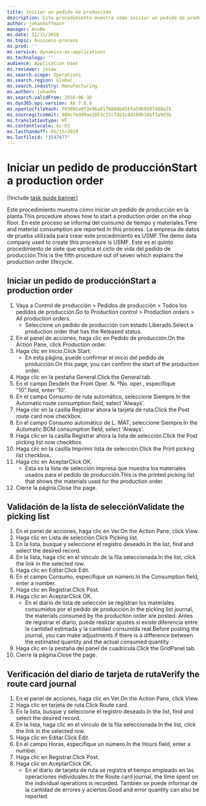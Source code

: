 ```yaml
---
title: Iniciar un pedido de producción
description: Este procedimiento muestra cómo iniciar un pedido de producción en la planta.
author: johanhoffmann
manager: AnnBe
ms.date: 11/11/2016
ms.topic: business-process
ms.prod: ''
ms.service: dynamics-ax-applications
ms.technology: ''
audience: Application User
ms.reviewer: josaw
ms.search.scope: Operations
ms.search.region: Global
ms.search.industry: Manufacturing
ms.author: johanho
ms.search.validFrom: 2016-06-30
ms.dyn365.ops.version: AX 7.0.0
ms.openlocfilehash: f83091a9f3e96a9176860bd16fa5969507488a25
ms.sourcegitcommit: 9d4c7edd0ae2053c37c7d81cdd180b16bf3a9d3b
ms.translationtype: HT
ms.contentlocale: es-ES
ms.lasthandoff: 05/15/2019
ms.locfileid: "1547477"
---
```

# <a name="start-a-production-order"></a><span data-ttu-id="7160b-103">Iniciar un pedido de producción</span><span class="sxs-lookup"><span data-stu-id="7160b-103">Start a production order</span></span>

[!include [task guide banner](../../includes/task-guide-banner.md)]

<span data-ttu-id="7160b-104">Este procedimiento muestra cómo iniciar un pedido de producción en la planta.</span><span class="sxs-lookup"><span data-stu-id="7160b-104">This procedure shows how to start a production order on the shop floor.</span></span> <span data-ttu-id="7160b-105">En este proceso se informa del consumo de tiempo y materiales.</span><span class="sxs-lookup"><span data-stu-id="7160b-105">Time and material consumption are reported in this process.</span></span> <span data-ttu-id="7160b-106">La empresa de datos de prueba utilizada para crear este procedimiento es USMF.</span><span class="sxs-lookup"><span data-stu-id="7160b-106">The demo data company used to create this procedure is USMF.</span></span> <span data-ttu-id="7160b-107">Este es el quinto procedimiento de siete que explica el ciclo de vida del pedido de producción.</span><span class="sxs-lookup"><span data-stu-id="7160b-107">This is the fifth procedure out of seven which explains the production order lifecycle.</span></span>


## <a name="start-a-production-order"></a><span data-ttu-id="7160b-108">Iniciar un pedido de producción</span><span class="sxs-lookup"><span data-stu-id="7160b-108">Start a production order</span></span>
1. <span data-ttu-id="7160b-109">Vaya a Control de producción > Pedidos de producción > Todos los pedidos de producción.</span><span class="sxs-lookup"><span data-stu-id="7160b-109">Go to Production control > Production orders > All production orders.</span></span>
    * <span data-ttu-id="7160b-110">Seleccione un pedido de producción con estado Liberado.</span><span class="sxs-lookup"><span data-stu-id="7160b-110">Select a production order that has the Released status.</span></span>  
2. <span data-ttu-id="7160b-111">En el panel de acciones, haga clic en Pedido de producción.</span><span class="sxs-lookup"><span data-stu-id="7160b-111">On the Action Pane, click Production order.</span></span>
3. <span data-ttu-id="7160b-112">Haga clic en Inicio.</span><span class="sxs-lookup"><span data-stu-id="7160b-112">Click Start.</span></span>
    * <span data-ttu-id="7160b-113">En esta página, puede confirmar el inicio del pedido de producción.</span><span class="sxs-lookup"><span data-stu-id="7160b-113">On this page, you can confirm the start of the production order.</span></span>  
4. <span data-ttu-id="7160b-114">Haga clic en la pestaña General.</span><span class="sxs-lookup"><span data-stu-id="7160b-114">Click the General tab.</span></span>
5. <span data-ttu-id="7160b-115">En el campo Desde</span><span class="sxs-lookup"><span data-stu-id="7160b-115">In the From Oper.</span></span> <span data-ttu-id="7160b-116">N. º</span><span class="sxs-lookup"><span data-stu-id="7160b-116">No.</span></span> <span data-ttu-id="7160b-117">oper., especifique "10".</span><span class="sxs-lookup"><span data-stu-id="7160b-117">field, enter '10'.</span></span>
6. <span data-ttu-id="7160b-118">En el campo Consumo de ruta automático, seleccione Siempre.</span><span class="sxs-lookup"><span data-stu-id="7160b-118">In the Automatic route consumption field, select 'Always'.</span></span>
7. <span data-ttu-id="7160b-119">Haga clic en la casilla Registrar ahora la tarjeta de ruta.</span><span class="sxs-lookup"><span data-stu-id="7160b-119">Click the Post route card now checkbox.</span></span>
8. <span data-ttu-id="7160b-120">En el campo Consumo automático de L. MAT, seleccione Siempre.</span><span class="sxs-lookup"><span data-stu-id="7160b-120">In the Automatic BOM consumption field, select 'Always'.</span></span>
9. <span data-ttu-id="7160b-121">Haga clic en la casilla Registrar ahora la lista de selección.</span><span class="sxs-lookup"><span data-stu-id="7160b-121">Click the Post picking list now checkbox.</span></span>
10. <span data-ttu-id="7160b-122">Haga clic en la casilla Imprimir lista de selección.</span><span class="sxs-lookup"><span data-stu-id="7160b-122">Click the Print picking list checkbox.</span></span>
11. <span data-ttu-id="7160b-123">Haga clic en Aceptar</span><span class="sxs-lookup"><span data-stu-id="7160b-123">Click OK.</span></span>
    * <span data-ttu-id="7160b-124">Esta es la lista de selección impresa que muestra los materiales usados para el pedido de producción.</span><span class="sxs-lookup"><span data-stu-id="7160b-124">This is the printed picking list that shows the materials used for the production order.</span></span>  
12. <span data-ttu-id="7160b-125">Cierre la página.</span><span class="sxs-lookup"><span data-stu-id="7160b-125">Close the page.</span></span>

## <a name="validate-the-picking-list"></a><span data-ttu-id="7160b-126">Validación de la lista de selección</span><span class="sxs-lookup"><span data-stu-id="7160b-126">Validate the picking list</span></span>
1. <span data-ttu-id="7160b-127">En el panel de acciones, haga clic en Ver.</span><span class="sxs-lookup"><span data-stu-id="7160b-127">On the Action Pane, click View.</span></span>
2. <span data-ttu-id="7160b-128">Haga clic en Lista de selección.</span><span class="sxs-lookup"><span data-stu-id="7160b-128">Click Picking list.</span></span>
3. <span data-ttu-id="7160b-129">En la lista, busque y seleccione el registro deseado.</span><span class="sxs-lookup"><span data-stu-id="7160b-129">In the list, find and select the desired record.</span></span>
4. <span data-ttu-id="7160b-130">En la lista, haga clic en el vínculo de la fila seleccionada.</span><span class="sxs-lookup"><span data-stu-id="7160b-130">In the list, click the link in the selected row.</span></span>
5. <span data-ttu-id="7160b-131">Haga clic en Editar.</span><span class="sxs-lookup"><span data-stu-id="7160b-131">Click Edit.</span></span>
6. <span data-ttu-id="7160b-132">En el campo Consumo, especifique un número.</span><span class="sxs-lookup"><span data-stu-id="7160b-132">In the Consumption field, enter a number.</span></span>
7. <span data-ttu-id="7160b-133">Haga clic en Registrar.</span><span class="sxs-lookup"><span data-stu-id="7160b-133">Click Post.</span></span>
8. <span data-ttu-id="7160b-134">Haga clic en Aceptar</span><span class="sxs-lookup"><span data-stu-id="7160b-134">Click OK.</span></span>
    * <span data-ttu-id="7160b-135">En el diario de lista de selección se registran los materiales consumidos por el pedido de producción.</span><span class="sxs-lookup"><span data-stu-id="7160b-135">In the picking list journal, the materials consumed by the production order are posted.</span></span> <span data-ttu-id="7160b-136">Antes de registrar el diario, puede realizar ajustes si existe diferencia entre la cantidad estimada y la cantidad consumida real.</span><span class="sxs-lookup"><span data-stu-id="7160b-136">Before posting the journal, you can make adjustments if there is a difference between the estimated quantity and the actual consumed quantity.</span></span>  
9. <span data-ttu-id="7160b-137">Haga clic en la pestaña del panel de cuadrícula.</span><span class="sxs-lookup"><span data-stu-id="7160b-137">Click the GridPanel tab.</span></span>
10. <span data-ttu-id="7160b-138">Cierre la página.</span><span class="sxs-lookup"><span data-stu-id="7160b-138">Close the page.</span></span>

## <a name="verify-the-route-card-journal"></a><span data-ttu-id="7160b-139">Verificación del diario de tarjeta de ruta</span><span class="sxs-lookup"><span data-stu-id="7160b-139">Verify the route card journal</span></span>
1. <span data-ttu-id="7160b-140">En el panel de acciones, haga clic en Ver.</span><span class="sxs-lookup"><span data-stu-id="7160b-140">On the Action Pane, click View.</span></span>
2. <span data-ttu-id="7160b-141">Haga clic en tarjeta de ruta.</span><span class="sxs-lookup"><span data-stu-id="7160b-141">Click Route card.</span></span>
3. <span data-ttu-id="7160b-142">En la lista, busque y seleccione el registro deseado.</span><span class="sxs-lookup"><span data-stu-id="7160b-142">In the list, find and select the desired record.</span></span>
4. <span data-ttu-id="7160b-143">En la lista, haga clic en el vínculo de la fila seleccionada.</span><span class="sxs-lookup"><span data-stu-id="7160b-143">In the list, click the link in the selected row.</span></span>
5. <span data-ttu-id="7160b-144">Haga clic en Editar.</span><span class="sxs-lookup"><span data-stu-id="7160b-144">Click Edit.</span></span>
6. <span data-ttu-id="7160b-145">En el campo Horas, especifique un número.</span><span class="sxs-lookup"><span data-stu-id="7160b-145">In the Hours field, enter a number.</span></span>
7. <span data-ttu-id="7160b-146">Haga clic en Registrar.</span><span class="sxs-lookup"><span data-stu-id="7160b-146">Click Post.</span></span>
8. <span data-ttu-id="7160b-147">Haga clic en Aceptar</span><span class="sxs-lookup"><span data-stu-id="7160b-147">Click OK.</span></span>
    * <span data-ttu-id="7160b-148">En el diario de tarjeta de ruta se registra el tiempo empleado en las operaciones individuales.</span><span class="sxs-lookup"><span data-stu-id="7160b-148">In the Route card journal, the time spent on the individual operations is recorded.</span></span> <span data-ttu-id="7160b-149">También se puede informar de la cantidad de errores y aciertos.</span><span class="sxs-lookup"><span data-stu-id="7160b-149">Good and error quantity can also be reported.</span></span>  
